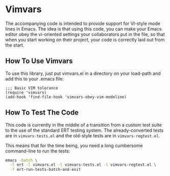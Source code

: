 # Vimvars

The accompanying code is intended to provide support for VI-style
mode lines in Emacs.  The idea is that using this code, you can make
your Emacs editor obey the vi-oriented settings your collaborators put
in the file, so that when you start working on their project, your
code is correctly laid out from the start.

## How To Use Vimvars

To use this library, just put vimvars.el in a directory on your load-path
and add this to your .emacs file:

```elisp
;;; Basic VIM tolerance
(require 'vimvars)
(add-hook 'find-file-hook 'vimvars-obey-vim-modeline)
```

## How To Test The Code

This code is currently in the middle of a transition from a custom
test suite to the use of the standard ERT testing system.  The
already-converted tests are in `vimvars-tests.el` and the old-style
tests are in `vimvars-regtest.el`.

This means that for the time being, you need a long cumbersome
command-line to run the tests:

```sh
emacs -batch \
  -l ert -l vimvars.el -l vimvars-tests.el -l vimvars-regtest.el \
  -f ert-run-tests-batch-and-exit
```
